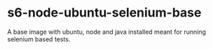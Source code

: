 # s6-node-ubuntu-selenium-base

A base image with ubuntu, node and java installed meant for running selenium
based tests.
